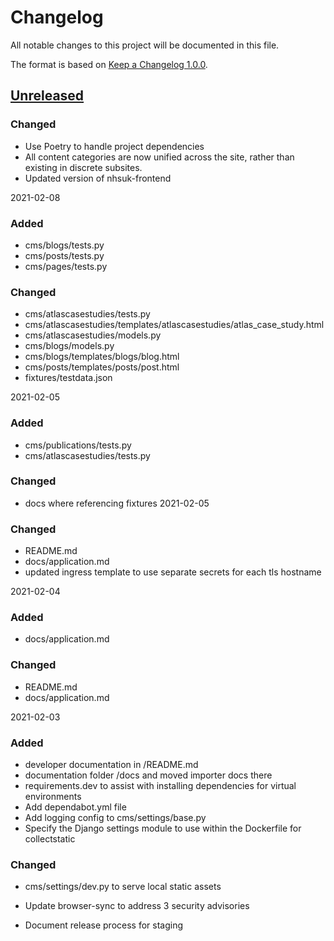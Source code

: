 # Changelog

All notable changes to this project will be documented in this file.

The format is based on [Keep a Changelog 1.0.0].

## [Unreleased]

### Changed
- Use Poetry to handle project dependencies
- All content categories are now unified across the site, rather than existing
  in discrete subsites.
- Updated version of nhsuk-frontend

2021-02-08
### Added
- cms/blogs/tests.py
- cms/posts/tests.py
- cms/pages/tests.py

### Changed
- cms/atlascasestudies/tests.py
- cms/atlascasestudies/templates/atlascasestudies/atlas_case_study.html
- cms/atlascasestudies/models.py
- cms/blogs/models.py
- cms/blogs/templates/blogs/blog.html
- cms/posts/templates/posts/post.html
- fixtures/testdata.json

2021-02-05
### Added
- cms/publications/tests.py
- cms/atlascasestudies/tests.py

### Changed
- docs where referencing fixtures
2021-02-05
### Changed
- README.md
- docs/application.md
- updated ingress template to use separate secrets for each tls hostname


2021-02-04
### Added
- docs/application.md

### Changed
- README.md
- docs/application.md

2021-02-03
### Added
- developer documentation in /README.md
- documentation folder /docs and moved importer docs there
- requirements.dev to assist with installing dependencies for virtual environments
- Add dependabot.yml file
- Add logging config to cms/settings/base.py
- Specify the Django settings module to use within the Dockerfile for collectstatic

### Changed
- cms/settings/dev.py to serve local static assets
- Update browser-sync to address 3 security advisories

- Document release process for staging

[unreleased]: TODO
[keep a changelog 1.0.0]: https://keepachangelog.com/en/1.0.0/
